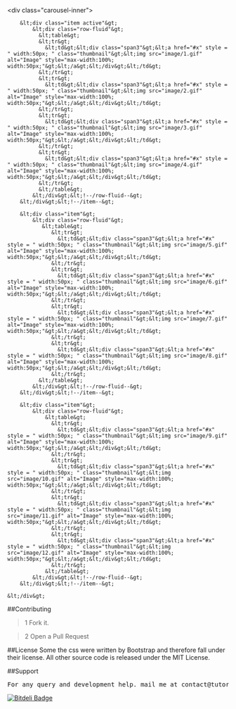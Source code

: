 &lt;div class="carousel-inner"&gt;
			
		&lt;div class="item active"&gt;
			&lt;div class="row-fluid"&gt;
			  &lt;table&gt;
			  &lt;tr&gt;
				&lt;td&gt;&lt;div class="span3"&gt;&lt;a href="#x" style = " width:50px; " class="thumbnail"&gt;&lt;img src="image/1.gif" alt="Image" style="max-width:100%; width:50px;"&gt;&lt;/a&gt;&lt;/div&gt;&lt;/td&gt;
			  &lt;/tr&gt;
			  &lt;tr&gt;
				&lt;td&gt;&lt;div class="span3"&gt;&lt;a href="#x" style = " width:50px; " class="thumbnail"&gt;&lt;img src="image/2.gif" alt="Image" style="max-width:100%; width:50px;"&gt;&lt;/a&gt;&lt;/div&gt;&lt;/td&gt;
			  &lt;/tr&gt;
			  &lt;tr&gt;
				&lt;td&gt;&lt;div class="span3"&gt;&lt;a href="#x" style = " width:50px; " class="thumbnail"&gt;&lt;img src="image/3.gif" alt="Image" style="max-width:100%; width:50px;"&gt;&lt;/a&gt;&lt;/div&gt;&lt;/td&gt;
			  &lt;/tr&gt;
			  &lt;tr&gt;
				&lt;td&gt;&lt;div class="span3"&gt;&lt;a href="#x" style = " width:50px; " class="thumbnail"&gt;&lt;img src="image/4.gif" alt="Image" style="max-width:100%; width:50px;"&gt;&lt;/a&gt;&lt;/div&gt;&lt;/td&gt;
			  &lt;/tr&gt;
			  &lt;/table&gt;
			&lt;/div&gt;&lt;!--/row-fluid--&gt;
		&lt;/div&gt;&lt;!--/item--&gt;
		 
		&lt;div class="item"&gt;
			&lt;div class="row-fluid"&gt;
			   &lt;table&gt;
				  &lt;tr&gt;
					&lt;td&gt;&lt;div class="span3"&gt;&lt;a href="#x" style = " width:50px; " class="thumbnail"&gt;&lt;img src="image/5.gif" alt="Image" style="max-width:100%; width:50px;"&gt;&lt;/a&gt;&lt;/div&gt;&lt;/td&gt;
				  &lt;/tr&gt;
				  &lt;tr&gt;
					&lt;td&gt;&lt;div class="span3"&gt;&lt;a href="#x" style = " width:50px; " class="thumbnail"&gt;&lt;img src="image/6.gif" alt="Image" style="max-width:100%; width:50px;"&gt;&lt;/a&gt;&lt;/div&gt;&lt;/td&gt;
				  &lt;/tr&gt;
				  &lt;tr&gt;
					&lt;td&gt;&lt;div class="span3"&gt;&lt;a href="#x" style = " width:50px; " class="thumbnail"&gt;&lt;img src="image/7.gif" alt="Image" style="max-width:100%; width:50px;"&gt;&lt;/a&gt;&lt;/div&gt;&lt;/td&gt;
				  &lt;/tr&gt;
				  &lt;tr&gt;
					&lt;td&gt;&lt;div class="span3"&gt;&lt;a href="#x" style = " width:50px; " class="thumbnail"&gt;&lt;img src="image/8.gif" alt="Image" style="max-width:100%; width:50px;"&gt;&lt;/a&gt;&lt;/div&gt;&lt;/td&gt;
				  &lt;/tr&gt;
			  &lt;/table&gt;
			&lt;/div&gt;&lt;!--/row-fluid--&gt;
		&lt;/div&gt;&lt;!--/item--&gt;
		 
		&lt;div class="item"&gt;
			&lt;div class="row-fluid"&gt;
				&lt;table&gt;
				  &lt;tr&gt;
					&lt;td&gt;&lt;div class="span3"&gt;&lt;a href="#x" style = " width:50px; " class="thumbnail"&gt;&lt;img src="image/9.gif" alt="Image" style="max-width:100%; width:50px;"&gt;&lt;/a&gt;&lt;/div&gt;&lt;/td&gt;
				  &lt;/tr&gt;
				  &lt;tr&gt;
					&lt;td&gt;&lt;div class="span3"&gt;&lt;a href="#x" style = " width:50px; " class="thumbnail"&gt;&lt;img src="image/10.gif" alt="Image" style="max-width:100%; width:50px;"&gt;&lt;/a&gt;&lt;/div&gt;&lt;/td&gt;
				  &lt;/tr&gt;
				  &lt;tr&gt;
					&lt;td&gt;&lt;div class="span3"&gt;&lt;a href="#x" style = " width:50px; " class="thumbnail"&gt;&lt;img src="image/11.gif" alt="Image" style="max-width:100%; width:50px;"&gt;&lt;/a&gt;&lt;/div&gt;&lt;/td&gt;
				  &lt;/tr&gt;
				  &lt;tr&gt;
					&lt;td&gt;&lt;div class="span3"&gt;&lt;a href="#x" style = " width:50px; " class="thumbnail"&gt;&lt;img src="image/12.gif" alt="Image" style="max-width:100%; width:50px;"&gt;&lt;/a&gt;&lt;/div&gt;&lt;/td&gt;
				  &lt;/tr&gt;
				&lt;/table&gt;
			&lt;/div&gt;&lt;!--/row-fluid--&gt;
		&lt;/div&gt;&lt;!--/item--&gt;
     
    &lt;/div&gt;

##Contributing

>1 Fork it.

>2 Open a Pull Request

##License
Some the css were written by Bootstrap and therefore fall under their license. All other source code is released under the MIT License.

##Support
<pre>
For any query and development help. mail me at contact@tutorialdrive.org
</pre>

[![Bitdeli Badge](https://d2weczhvl823v0.cloudfront.net/tutorialdrive/bootstrap-vertical-thumbnail-carousel/trend.png)](https://bitdeli.com/free "Bitdeli Badge")
